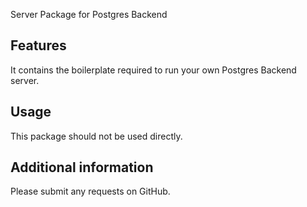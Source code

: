 Server Package for Postgres Backend

## Features

It contains the boilerplate required to run your own Postgres Backend server.

## Usage

This package should not be used directly.

## Additional information

Please submit any requests on GitHub.
